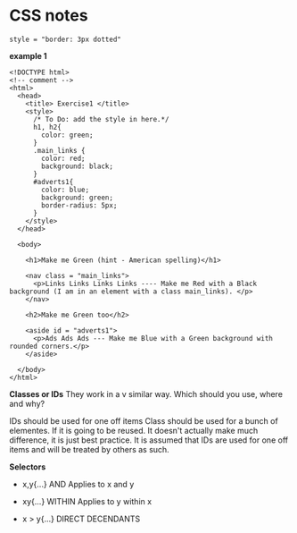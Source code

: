 # CSS notes

```
style = "border: 3px dotted"
```

**example 1**
```
<!DOCTYPE html>
<!-- comment -->
<html>
  <head>
    <title> Exercise1 </title>
    <style>
      /* To Do: add the style in here.*/
      h1, h2{
        color: green;
      }
      .main_links {
        color: red;
        background: black;
      }
      #adverts1{
        color: blue;
        background: green;
        border-radius: 5px;
      }
    </style>
  </head>

  <body>

    <h1>Make me Green (hint - American spelling)</h1>

    <nav class = "main_links">
      <p>Links Links Links Links ---- Make me Red with a Black background (I am in an element with a class main_links). </p>
    </nav>

    <h2>Make me Green too</h2>

    <aside id = "adverts1">
      <p>Ads Ads Ads --- Make me Blue with a Green background with rounded corners.</p>
    </aside>

  </body>
</html>
```

**Classes or IDs**
They work in a v similar way. Which should you use, where and why?

IDs should be used for one off items
Class should be used for a bunch of elementes. If it is going to be reused.
It doesn't actually make much difference, it is just best practice. It is assumed that IDs are used for one off items and will be treated by others as such.

**Selectors**

- x,y{...}     AND        Applies to x and y

- xy{...}      WITHIN     Applies to y within x

- x > y{...}         DIRECT DECENDANTS
